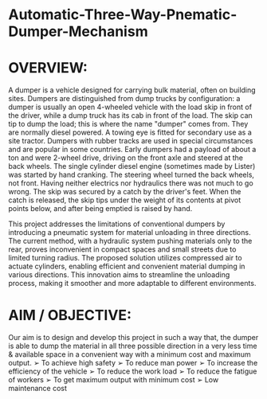 # Automatic-Three-Way-Pnematic-Dumper-Mechanism

# OVERVIEW: 
A dumper is a vehicle designed for carrying bulk material, often on building sites. Dumpers are 
distinguished from dump trucks by configuration: a dumper is usually an open 4-wheeled vehicle with 
the load skip in front of the driver, while a dump truck has its cab in front of the load. The skip can tip 
to dump the load; this is where the name "dumper" comes from. They are normally diesel powered. A 
towing eye is fitted for secondary use as a site tractor. Dumpers with rubber tracks are used in special 
circumstances and are popular in some countries. 
Early dumpers had a payload of about a ton and were 2-wheel drive, driving on the front axle and 
steered at the back wheels. The single cylinder diesel engine (sometimes made by Lister) was started 
by hand cranking. The steering wheel turned the back wheels, not front. Having neither electrics nor 
hydraulics there was not much to go wrong. The skip was secured by a catch by the driver's feet. When 
the catch is released, the skip tips under the weight of its contents at pivot points below, and after being 
emptied is raised by hand. 

This project addresses the limitations of conventional dumpers by introducing a pneumatic system for material
 unloading in three directions. The current method, with a hydraulic system pushing materials only to the rear,
 proves inconvenient in compact spaces and small streets due to limited turning radius. The proposed solution
 utilizes compressed air to actuate cylinders, enabling efficient and convenient material dumping in various
 directions. This innovation aims to streamline the unloading process, making it smoother and more adaptable to
 different environments.

 # AIM / OBJECTIVE: 
Our aim is to design and develop this project in such a way that, the dumper is able to dump the 
material in all three possible direction in a very less time & available space in a convenient way with a 
minimum cost and maximum output. 
➢ To achieve high safety 
➢ To reduce man power 
➢ To increase the efficiency of the vehicle 
➢ To reduce the work load 
➢ To reduce the fatigue of workers 
➢ To get maximum output with minimum cost 
➢ Low maintenance cost 
